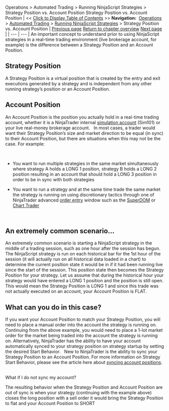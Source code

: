 ﻿
Operations > Automated Trading > Running NinjaScript Strategies > Strategy Position vs. Account Position
Strategy Position vs. Account Position
| << [Click to Display Table of Contents](strategy_position_vs_account_p.md) >> **Navigation:**     [Operations](operations-1.md) > [Automated Trading](automated_trading-1.md) > [Running NinjaScript Strategies](running_ninjascript_strategies-1.md) > Strategy Position vs. Account Position | [Previous page](setting_real-time_strategy_opt-1.md) [Return to chapter overview](running_ninjascript_strategies-1.md) [Next page](syncing_account_positions-1.md) |
| --- | --- |
An important concept to understand prior to using NinjaScript strategies in a real-time trading environment (live brokerage account, for example) is the difference between a Strategy Position and an Account Position. 
 
## Strategy Position
A Strategy Position is a virtual position that is created by the entry and exit executions generated by a strategy and is independent from any other running strategy’s position or an Account Position. 
 
## Account Position
An Account Position is the position you actually hold in a real-time trading account, whether it is a NinjaTrader internal [simulation account](simulation-1.md) (Sim101) or your live real-money brokerage account. 
 
In most cases, a trader would want their Strategy Position’s size and market direction to be equal (in sync) to their Account Position, but there are situations when this may not be the case. 
For example:   

 
- You want to run multiple strategies in the same market simultaneously where strategy A holds a LONG 1 position, strategy B holds a LONG 2 position resulting in an account that should hold a LONG 3 position in order to be in sync with both strategies 

- You want to run a strategy and at the same time trade the same market the strategy is running on using discretionary tactics through one of NinjaTrader advanced [order entry](order_entry-1.md) window such as the [SuperDOM](superdom-1.md) or [Chart Trader](chart_trader-1.md) 

 
## An extremely common scenario…
An extremely common scenario is starting a NinjaScript strategy in the middle of a trading session, such as one hour after the session has begun. The NinjaScript strategy is run on each historical bar for the 1st hour of the session (it will actually run on all historical data loaded in a chart) to determine the current position state it would be in if it had been running live since the start of the session. This position state then becomes the Strategy Position for your strategy. Let us assume that during the historical hour your strategy would have entered a LONG 1 position and the position is still open. This would mean the Strategy Position is LONG 1 and since this trade was not actually executed on an account, your Account Position is FLAT.
 
## What can you do in this case?
If you want your Account Position to match your Strategy Position, you will need to place a manual order into the account the strategy is running on. Continuing from the above example, you would need to place a 1-lot market order for the market being traded into the account the strategy is running on. Alternatively, NinjaTrader has the ability to have your account automatically synced to your strategy position on strategy startup by setting the desired Start Behavior.   New to NinjaTrader is the ability to sync your Strategy Position to an Account Position. For more information on Strategy Start Behavior, please see the article here about [syncing account positions](syncing_account_positions-1.md).
   

What if I do not sync my account?   

The resulting behavior when the Strategy Position and Account Position are out of sync is when your strategy (continuing with the example above) closes the long position with a sell order it would bring the Strategy Position to flat and your Account Position to SHORT
